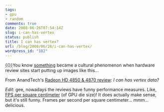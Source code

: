 ```yaml
---
tags:
- gpu
- random
comments: true
date: 2008-06-26T07:54:14Z
slug: i-can-has-vertex
status: publish
title: I can has vertex?
url: /blog/2008/06/26/i-can-has-vertex/
wordpress_id: "182"
---
```


[{{<imgright src="//aras-p.info/blog/wp-content/uploads/2008/06/gt200.png" title="'I can has vertex data?'">}}](/blog/wp-content/uploads/2008/06/gt200.png)You know [something](http://en.wikipedia.org/wiki/Lolcat) became a cultural phenomenon when hardware review sites start putting up images like this...

From AnandTech's [Radeon HD 4850 & 4870 review](http://www.anandtech.com/video/showdoc.aspx?i=3341&p=3): _I can has vertex data?_

_Edit_: gee, nowadays the reviews have funny performance measures. Like, [FPS per square centimeter](http://www.anandtech.com/video/showdoc.aspx?i=3341&p=7) (of GPU die size)! It does actually make sense, but it's still funny. Frames per second per square centimeter... mmm... delicious.
